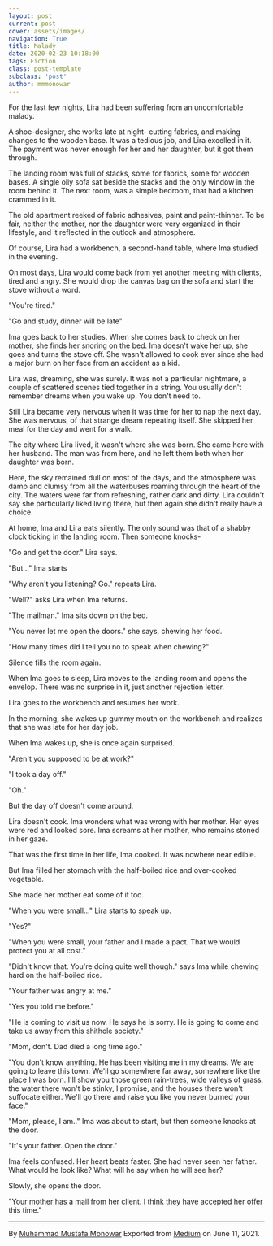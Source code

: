 ```yaml
---
layout: post
current: post
cover: assets/images/
navigation: True
title: Malady
date: 2020-02-23 10:18:00
tags: Fiction
class: post-template
subclass: 'post'
author: mmmonowar
---
```


For the last few nights, Lira had been suffering from an uncomfortable
malady.

A shoe-designer, she works late at night- cutting fabrics, and making
changes to the wooden base. It was a tedious job, and Lira excelled in
it. The payment was never enough for her and her daughter, but it got
them through.

The landing room was full of stacks, some for fabrics, some for wooden
bases. A single oily sofa sat beside the stacks and the only window in
the room behind it. The next room, was a simple bedroom, that had a
kitchen crammed in it.

The old apartment reeked of fabric adhesives, paint and paint-thinner.
To be fair, neither the mother, nor the daughter were very organized in
their lifestyle, and it reflected in the outlook and atmosphere.

Of course, Lira had a workbench, a second-hand table, where Ima studied
in the evening.

On most days, Lira would come back from yet another meeting with
clients, tired and angry. She would drop the canvas bag on the sofa and
start the stove without a word.

"You're tired."

"Go and study, dinner will be late"

Ima goes back to her studies. When she comes back to check on her
mother, she finds her snoring on the bed. Ima doesn't wake her up, she
goes and turns the stove off. She wasn't allowed to cook ever since she
had a major burn on her face from an accident as a kid.

Lira was, dreaming, she was surely. It was not a particular nightmare, a
couple of scattered scenes tied together in a string. You usually don't
remember dreams when you wake up. You don't need to.

Still Lira became very nervous when it was time for her to nap the next
day. She was nervous, of that strange dream repeating itself. She
skipped her meal for the day and went for a walk.

The city where Lira lived, it wasn't where she was born. She came here
with her husband. The man was from here, and he left them both when her
daughter was born.

Here, the sky remained dull on most of the days, and the atmosphere was
damp and clumsy from all the waterbuses roaming through the heart of the
city. The waters were far from refreshing, rather dark and dirty. Lira
couldn't say she particularly liked living there, but then again she
didn't really have a choice.

At home, Ima and Lira eats silently. The only sound was that of a shabby
clock ticking in the landing room. Then someone knocks-

"Go and get the door." Lira says.

"But..." Ima starts

"Why aren't you listening? Go." repeats Lira.

"Well?" asks Lira when Ima returns.

"The mailman." Ima sits down on the bed.

"You never let me open the doors." she says, chewing her food.

"How many times did I tell you no to speak when chewing?"

Silence fills the room again.

When Ima goes to sleep, Lira moves to the landing room and opens the
envelop. There was no surprise in it, just another rejection letter.

Lira goes to the workbench and resumes her work.

In the morning, she wakes up gummy mouth on the workbench and realizes
that she was late for her day job.

When Ima wakes up, she is once again surprised.

"Aren't you supposed to be at work?"

"I took a day off."

"Oh."

But the day off doesn't come around.

Lira doesn't cook. Ima wonders what was wrong with her mother. Her eyes
were red and looked sore. Ima screams at her mother, who remains stoned
in her gaze.

That was the first time in her life, Ima cooked. It was nowhere near
edible.

But Ima filled her stomach with the half-boiled rice and over-cooked
vegetable.

She made her mother eat some of it too.

"When you were small..." Lira starts to speak up.

"Yes?"

"When you were small, your father and I made a pact. That we would
protect you at all cost."

"Didn't know that. You're doing quite well though." says Ima while
chewing hard on the half-boiled rice.

"Your father was angry at me."

"Yes you told me before."

"He is coming to visit us now. He says he is sorry. He is going to come
and take us away from this shithole society."

"Mom, don't. Dad died a long time ago."

"You don't know anything. He has been visiting me in my dreams. We are
going to leave this town. We'll go somewhere far away, somewhere like
the place I was born. I'll show you those green rain-trees, wide valleys
of grass, the water there won't be stinky, I promise, and the houses
there won't suffocate either. We'll go there and raise you like you
never burned your face."

"Mom, please, I am.." Ima was about to start, but then someone knocks at
the door.

"It's your father. Open the door."

Ima feels confused. Her heart beats faster. She had never seen her
father. What would he look like? What will he say when he will see her?

Slowly, she opens the door.

"Your mother has a mail from her client. I think they have accepted her
offer this time."


---
By [Muhammad Mustafa Monowar](https://medium.com/@mmmonowar)
Exported from [Medium](https://medium.com) on June 11, 2021.

